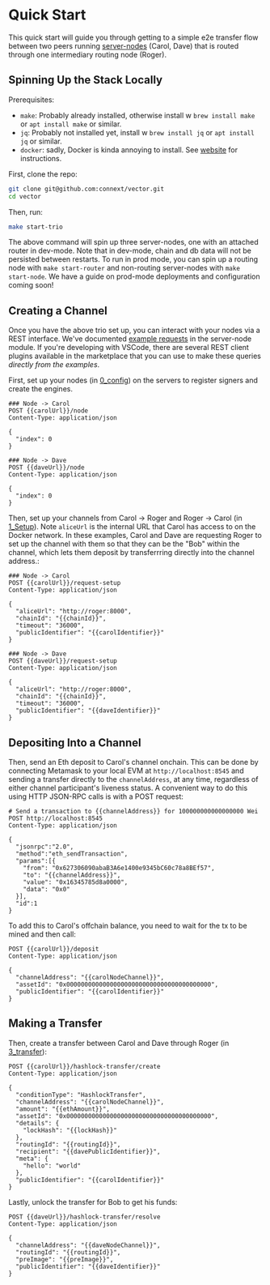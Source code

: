 # Quick Start

This quick start will guide you through getting to a simple e2e transfer flow between two peers running [server-nodes](https://github.com/connext/vector/tree/master/modules/server-node) (Carol, Dave) that is routed through one intermediary routing node (Roger).

## Spinning Up the Stack Locally

Prerequisites:

- `make`: Probably already installed, otherwise install w `brew install make` or `apt install make` or similar.
- `jq`: Probably not installed yet, install w `brew install jq` or `apt install jq` or similar.
- `docker`: sadly, Docker is kinda annoying to install. See [website](https://www.docker.com/) for instructions.

First, clone the repo:

```bash
git clone git@github.com:connext/vector.git
cd vector
```

Then, run:

```bash
make start-trio
```

The above command will spin up three server-nodes, one with an attached router in dev-mode. Note that in dev-mode, chain and db data will not be persisted between restarts. To run in prod mode, you can spin up a routing node with `make start-router` and non-routing server-nodes with `make start-node`. We have a guide on prod-mode deployments and configuration coming soon!

## Creating a Channel

Once you have the above trio set up, you can interact with your nodes via a REST interface. We've documented [example requests](https://github.com/connext/vector/tree/master/modules/server-node/examples) in the server-node module. If you're developing with VSCode, there are several REST client plugins available in the marketplace that you can use to make these queries _directly from the examples_.

First, set up your nodes (in [0_config](https://github.com/connext/vector/blob/master/modules/server-node/examples/0-config.http)) on the servers to register signers and create the engines.

```
### Node -> Carol
POST {{carolUrl}}/node
Content-Type: application/json

{
  "index": 0
}

### Node -> Dave
POST {{daveUrl}}/node
Content-Type: application/json

{
  "index": 0
}
```

Then, set up your channels from Carol -> Roger and Roger -> Carol (in [1_Setup](https://github.com/connext/vector/blob/master/modules/server-node/examples/1-setup.http)). Note `aliceUrl` is the internal URL that Carol has access to on the Docker network. In these examples, Carol and Dave are requesting Roger to set up the channel with them so that they can be the "Bob" within the channel, which lets them deposit by transferrring directly into the channel address.:

```
### Node -> Carol
POST {{carolUrl}}/request-setup
Content-Type: application/json

{
  "aliceUrl": "http://roger:8000",
  "chainId": "{{chainId}}",
  "timeout": "36000",
  "publicIdentifier": "{{carolIdentifier}}"
}

### Node -> Dave
POST {{daveUrl}}/request-setup
Content-Type: application/json

{
  "aliceUrl": "http://roger:8000",
  "chainId": "{{chainId}}",
  "timeout": "36000",
  "publicIdentifier": "{{daveIdentifier}}"
}
```

## Depositing Into a Channel

Then, send an Eth deposit to Carol's channel onchain. This can be done by connecting Metamask to your local EVM at `http://localhost:8545` and sending a transfer directly to the `channelAddress`, at any time, regardless of either channel participant's liveness status. A convenient way to do this using HTTP JSON-RPC calls is with a POST request:

```
# Send a transaction to {{channelAddress}} for 100000000000000000 Wei
POST http://localhost:8545
Content-Type: application/json

{
  "jsonrpc":"2.0",
  "method":"eth_sendTransaction",
  "params":[{
    "from": "0x627306090abaB3A6e1400e9345bC60c78a8BEf57",
    "to": "{{channelAddress}}",
    "value": "0x16345785d8a0000",
    "data": "0x0"
  }],
  "id":1
}
```

To add this to Carol's offchain balance, you need to wait for the tx to be mined and then call:

```
POST {{carolUrl}}/deposit
Content-Type: application/json

{
  "channelAddress": "{{carolNodeChannel}}",
  "assetId": "0x0000000000000000000000000000000000000000",
  "publicIdentifier": "{{carolIdentifier}}"
}
```

## Making a Transfer

Then, create a transfer between Carol and Dave through Roger (in [3_transfer](https://github.com/connext/vector/blob/master/modules/server-node/examples/3-transfer.http)):

```
POST {{carolUrl}}/hashlock-transfer/create
Content-Type: application/json

{
  "conditionType": "HashlockTransfer",
  "channelAddress": "{{carolNodeChannel}}",
  "amount": "{{ethAmount}}",
  "assetId": "0x0000000000000000000000000000000000000000",
  "details": {
    "lockHash": "{{lockHash}}"
  },
  "routingId": "{{routingId}}",
  "recipient": "{{davePublicIdentifier}}",
  "meta": {
    "hello": "world"
  },
  "publicIdentifier": "{{carolIdentifier}}"
}
```

Lastly, unlock the transfer for Bob to get his funds:

```
POST {{daveUrl}}/hashlock-transfer/resolve
Content-Type: application/json

{
  "channelAddress": "{{daveNodeChannel}}",
  "routingId": "{{routingId}}",
  "preImage": "{{preImage}}",
  "publicIdentifier": "{{daveIdentifier}}"
}
```
